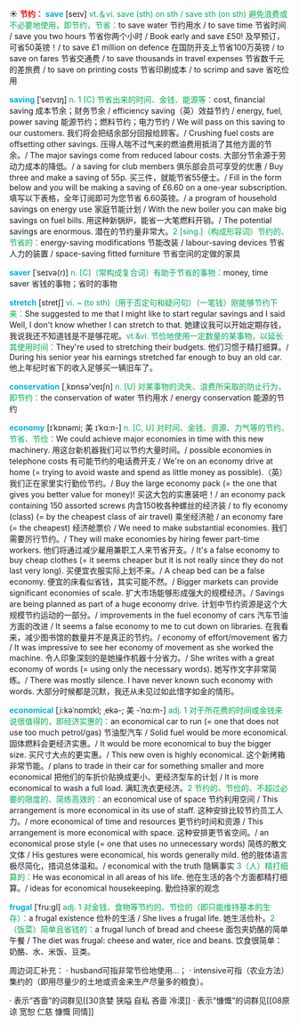 ☀ <font color="red">**节约：**</font>
<font color="sky blue">**save**</font> [seɪv] 
<font color="#00b050">vt.＆vi. save (sth) on sth / save sth (on sth) 避免浪费或不必要地使用，即节约，节省：</font>to save water 节约用水 / to save time 节省时间 / save you two hours 节省你两个小时 / Book early and save £50! 及早预订，可省50英镑！/ to save £1 million on defence 在国防开支上节省100万英镑 / to save on fares 节省交通费 / to save thousands in travel expenses 节省数千元的差旅费 / to save on printing costs 节省印刷成本 / to scrimp and save 省吃俭用
       
<font color="sky blue">**saving**</font> [ˈseɪvɪŋ]
<font color="#00b050">n. 1 [C] 节省出来的时间、金钱、能源等：</font>cost, financial saving 成本节余；财务节余 / efficiency saving（英）效益节约 / energy, fuel, power saving 能源节约；燃料节约；电力节约 / We will pass on this saving to our customers. 我们将会把结余部分回报给顾客。/ Crushing fuel costs are offsetting other savings. 压得人喘不过气来的燃油费用抵消了其他方面的节余。/ The major savings come from reduced labour costs. 大部分节余源于劳动力成本的降低。/ a saving for club members 俱乐部会员可享受的优惠 / Buy three and make a saving of 55p. 买三件，就能节省55便士。/ Fill in the form below and you will be making a saving of £6.60 on a one-year subscription. 填写以下表格，全年订阅即可为您节省 6.60英镑。/ a program of household savings on energy use 家庭节能计划 / With the new boiler you can make big savings on fuel bills. 用这种新锅炉，能省一大笔燃料开销。/ The potential savings are enormous. 潜在的节约量非常大。<font color="#00b050">2 [sing.]（构成形容词）节约的、节省的：</font>energy-saving modifications 节能改装 / labour-saving devices 节省人力的装置 / space-saving fitted furniture 节省空间的定做的家具
           
<font color="sky blue">**saver**</font> [ˈseɪvə(r)]
<font color="#00b050">n. [C]（常构成复合词）有助于节省的事物：</font>money, time saver 省钱的事物；省时的事物

<font color="sky blue">**stretch**</font> [stretʃ]
<font color="#00b050">vi. ~ (to sth)（用于否定句和疑问句）（一笔钱）刚能够节约下来：</font>She suggested to me that I might like to start regular savings and I said Well, I don't know whether I can stretch to that. 她建议我可以开始定期存钱，我说我还不知道钱是不是够花呢。<font color="#00b050">vt.&vi. 节俭地使用一定数量的某事物，以延长其使用时间：</font>They're used to stretching their budgets. 他们习惯于精打细算。/ During his senior year his earnings stretched far enough to buy an old car. 他上年纪时省下的收入足够买一辆旧车了。

<font color="sky blue">**conservation**</font> [͵kɒnsə'veɪʃn] 
<font color="#00b050">n. [U] 对某事物的流失、浪费所采取的防止行为，即节约：</font>the conservation of water 节约用水 / energy conservation 能源的节约
            
<font color="sky blue">**economy**</font> [ɪˈkɒnəmi; 美 ɪˈkɑ:n-]
<font color="#00b050">n. [C, U] 对时间、金钱、资源、力气等的节约、节省、节俭：</font>We could achieve major economies in time with this new machinery. 用这台新机器我们可以节约大量时间。/ possible economies in telephone costs 有可能节约的电话费开支 / We're on an economy drive at home (= trying to avoid waste and spend as little money as possible).（英）我们正在家里实行勤俭节约。/ Buy the large economy pack (= the one that gives you better value for money)! 买这大包的实惠装吧！/ an economy pack containing 150 assorted screws 内含150枚各种螺丝的经济装 / to fly economy (class) (= by the cheapest class of air travel) 乘坐经济舱 / an economy fare (= the cheapest) 经济舱票价 / We need to make substantial economies. 我们需要厉行节约。/ They will make economies by hiring fewer part-time workers. 他们将通过减少雇用兼职工人来节省开支。/ It's a false economy to buy cheap clothes (= it seems cheaper but it is not really since they do not last very long). 买便宜衣服实际上划不来。/ A cheap bed can be a false economy. 便宜的床看似省钱，其实可能不然。/ Bigger markets can provide significant economies of scale. 扩大市场能够形成强大的规模经济。/ Savings are being planned as part of a huge economy drive. 计划中节约资源是这个大规模节约运动的一部分。/ improvements in the fuel economy of cars 汽车节油方面的改进 / It seems a false economy to me to cut down on libraries. 在我看来，减少图书馆的数量并不是真正的节约。/ economy of effort/movement 省力 / It was impressive to see her economy of movement as she worked the machine. 令人印象深刻的是她操作机器十分省力。/ She writes with a great economy of words (= using only the necessary words). 她写作文字非常简练。/ There was mostly silence. I have never known such economy with words. 大部分时候都是沉默，我还从未见过如此惜字如金的情形。          

<font color="sky blue">**economical**</font> [ˌi:kəˈnɒmɪkl; ˌekə-; 美 -ˈnɑ:m-]
<font color="#00b050">adj. 1 对于所花费的时间或金钱来说很值得的，即经济实惠的：</font>an economical car to run (= one that does not use too much petrol/gas) 节油型汽车 / Solid fuel would be more economical. 固体燃料会更经济实惠。/ It would be more economical to buy the bigger size. 买尺寸大点的更实惠。/ This new oven is highly economical. 这个新烤箱非常节能。/ plans to trade in their car for something smaller and more economical 把他们的车折价贴换成更小、更经济型车的计划 / It is more economical to wash a full load. 满缸洗衣更经济。<font color="#00b050">2 节约的、节俭的、不超过必要的限度的、简练高效的：</font>an economical use of space 节约利用空间 / This arrangement is more economical in its use of staff. 这种安排比较节约员工人力。/ more economical of time and resources 更节约时间和资源 / This arrangement is more economical with space. 这种安排更节省空间。/ an economical prose style (= one that uses no unnecessary words) 简练的散文文体 / His gestures were economical, his words generally mild. 他的肢体语言极尽简化，措词总体温和。/ economical with the truth 隐瞒事实 <font color="#00b050">3（人）精打细算的：</font>He was economical in all areas of his life. 他在生活的各个方面都精打细算。/ ideas for economical housekeeping. 勤俭持家的观念           

<font color="sky blue">**frugal**</font> [ˈfru:gl]
<font color="#00b050">adj. 1 对金钱、食物等节约的、节俭的（即只能维持基本的生存）：</font>a frugal existence 俭朴的生活 / She lives a frugal life. 她生活俭朴。<font color="#00b050">2（饭菜）简单且省钱的：</font>a frugal lunch of bread and cheese 面包夹奶酪的简单午餐 / The diet was frugal: cheese and water, rice and beans. 饮食很简单：奶酪、水、米饭、豆类。

周边词汇补充：
· husband可指非常节俭地使用…；
· intensive可指（农业方法）集约的（即用尽量少的土地或资金来生产尽量多的粮食）。

· 表示“吝啬”的词群见[[30贪婪 狭隘 自私 吝啬 冷漠]]
· 表示“慷慨”的词群见[[08原谅 宽恕 仁慈 慷慨 同情]]
